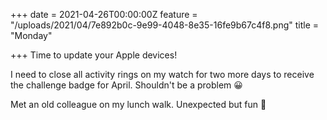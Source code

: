 +++
date = 2021-04-26T00:00:00Z
feature = "/uploads/2021/04/7e892b0c-9e99-4048-8e35-16fe9b67c4f8.png"
title = "Monday"

+++
Time to update your Apple devices! 

I need to close all activity rings on my watch for two more days to receive the challenge badge for April. Shouldn't be a problem 😀

Met an old colleague on my lunch walk. Unexpected but fun 🙂